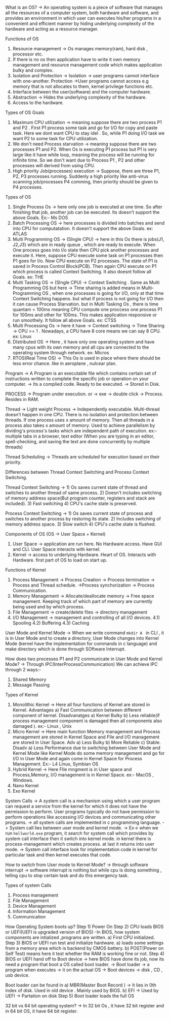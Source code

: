 What is an OS?
-> An operating system is a piece of software that manages all the resources of a computer system, both hardware and software, and provides an environment in which user can executes his/her programs in a convenient and efficient manner by hiding underlying complexity of the hardware and acting as a resource manager.

Functions of OS
1) Resource management -> Os manages memory(ram), hard disk , processor etc.
2) If there is no os then application have to write it own memory management and resource management code which makes application bulky and complex.
3) Isolation and Protection -> Isolation -> user programs cannot interface with one-another. Protection ->User programs cannot access e.g memory that is not allocates to them, kernel privilege functions etc.
4) Interface between the user(software) and the computer hardware.
5) Abstraction -> Hides the underlying complexity of the hardware.
6) Access to the hardware.

Types of OS
Goals
1) Maximum CPU utilization -> meaning suppose there are two process P1 and P2 . First P1 process some task and go for I/O for copy and paste task. Here we dont want CPU to stay idel . So, while P1 doing I/O task we want P2 to some task for CPU utilization.
2) We don't need Process starvation -> meaning suppose there are two processes P1 and P2.  When Os is executing P1 process but P1 is very large like it have while loop, meaning the process will be running for infinite time. So we don't want due to Process P1 , P2 and other processes will derived from using CPU. 
3) High priority Job(processes) execution -> Suppose, there are three P1, P2, P3 processes running. Suddenly a high priority like anti-virus scanning  job/processes P4 comming, then priority should be given to P4 processes.

Types of OS
1) Single Process Os -> here only one job is executed at one time. So after finishing that job, another job can be executed. Its doesn't support the above Goals. Ex:- Ms DOS
2) Batch Processing OS -> here processes is divided into batches and send into CPU for computatation. It doesn't support the above Goals. ex: ATLAS
3)  Multi Programming OS ->  (SIngle CPU) -> here in this Os there is jobs(J1, J2,J3) which are in ready queue , which are ready to execute. When One process goes into I/o state then CPU pick another processes and execute it. Here, suppose CPU execute some task on P1 processes then P1 goes for I/o. Now CPU execute on P2 processes. The state of P1 is saved in Process Control Block(PCB). Then again CPU execute on P1 which process is called Context Switching. It also doesnt follow all Goals. ex:  THE
4) Multi Tasking OS -> (SIngle CPU) -> Context Switching . Same as Multi Programming OS but here -> TIme sharing is added means in Multi-Programming OS , when one processes is going for I/O, only at that time Context Switching happens. but what if process is not going for I/O then it can cause Process Starvation. but in Multi Tasking Os , there is time quantam = 100ms meaning CPU compute one proccess one process P1 for 100ms and other for 100ms. This makes application responsive or run smoothely. It follow all  above Goals. ex: CTSS
5) Multi Processing Os ->  here it have -> Context switching -> Time Sharing -> CPU >= 1 . Nowadays, a CPU have 8 core means we can say 8 CPU. ex: Linux
6) DIstributed OS -> Here , it have only one operating system and have many cpus with its own memory and all cpu are connected to the operating system through network. ex: Micros
7) RTOS(Real Time OS) -> This Os is used in place where there should be less error chance. like in aeroplane , nulcear plan.



Program -> A Program is an executable file which contains certain set of instructions written to complete the specific job or operation on your computer. -> Its a complied code. Ready to be executed. -> Stored in Disk.

PROCESS -> Program under execution. or -> exe -> double click -> Process. Resides in RAM.

Thread -> Light weight Process -> Independently executable. Multi-thread doesn't happen in one CPU. There is no isolation and protection between threads. If one process uses x amount of memory. Then all threads in a process also takes x amount of memory. Used to achieve parallelism by dividing's process's tasks which are independent path of execution. ex:- multiple tabs in a browser, text editor (When you are typing in an editor, spell-checking, and saving the text are done concurrently by multiple threads)

Thread Scheduling -> Threads are scheduled for execution based on their priority.

Differences between Thread Context Switching and Process Context Switching.

Thread Context Switching -> 1) Os saves current state of thread and switches to another thread of same process. 2) Doesn't includes switching of memory address space(But program counter, registers and stack are included). 3) Fast switching 4) CPU's cache state is preserved.

Process Context Switching -> 1) Os saves current state of process and switches to another process by restoring its state. 2) Includes switching of memory address space. 3) Slow switch 4) CPU's cache state is flushed.


Components of OS (OS -> User Space + Kernel)
1) User Space -> application are run here. No Hardware access. Have GUI and CLI. User Space interacts with kernel.
2) Kernel  -> access to underlying Hardware. Heart of OS. Interacts with Hardware. first part of OS to load on start up.

Functions of Kernel
1) Process Management -> Process Creation -> Process termination -> Process and Thread schedule. ->Process synchorization -> Process Communication.
2) Memory Management -> Allocate/deallocate memory -> Free space management. Keeping track of which part of memory are currently being used and by which process.
3) File Management -> create/delete files -> directory management  
4) I/O Management -> management and controlling of all I/O devices. 4.1) Spooling 4.2) Buffering  4.3) Caching

User Mode and Kernel Mode -> When we write command `mkdir A ` in CLI , it is in User Mode and to create a directory,  User Mode changes into Kernel Mode (kernel have the implementation for commands in c language)  and make directory which is done through SOftware Interrupt.

How does two processes P1 and P2 communicate in User Mode  and Kernel Mode?
-> Through IPC(InterProcessCommunication)
We can achieve IPC through 2 ways:-
1) Shared Memory 
2) Message Passing


Types of Kernel 
1) Monolithic Kernel -> Here all four functions of Kernel are stored in Kernel.  Advantages a) Fast Communication between different component of  kernel.  Disadvanatges a) Kernel Bulky b) Less reliable(if process management component is damaged then all components also damaged ). ex:- Linux , Unix
2) Micro Kernel -> Here main function Memory management and Process management are stored in Kernel Space and FIle and I/O management are stored in User Space. Adv a) Less Bulky b) More Reliable c) Stable. Disadv a) Less Performance  due to switching between User Mode and Kernel Mode like Kernel Mode do some memory management and go for I/O in User Mode and again come in Kernel Space for Process Management. Ex:- L4 Linux, Symbian OS
3) Hybrid Kernel -> Here FIle mngment is in User space and Process,Memory, I/O management is in Kernel Space. ex:- MacOS , Windows.
4) Nano Kernel
5) Exo Kernel 


System Calls
-> A system call is a mechanism using which a user program can request a service from the kernel for which it does not have the permission to perform. User programs typically do not have permission to perform operations like accessing I/O devices and communicating other programs.
-> all system calls are implemented in c programming language.
-> System call lies between user mode and kernel mode. 
-> Ex-> when we run `hellworld.exe` program, it search for system call  which provides by system call interface then it switch into kernel mode.
in kernel there is process-management which creates process. at last it returns into user mode.
-> System call interface look for implementation code in kernel for particular task and then kernel executes that code.

How to switch from User mode to Kernel Mode?
-> through software interrupt -> software interrupt is nothing but while cpu is doing something , telling cpu to stop certain task and do this emergency task.


Types of system Calls
1) Process management
2) File Management
3) Device Management
4) Information Management 
5) Communication


How Operating System boots up?
Step 1) Power On
Step 2) CPU loads BIOS or UEFI(UEFI is upgraded version of BIOS) -In BIOS, how system components are intialized ,programs are written.
a) First CPU initialized.
Step 3) BIOS or UEFI run test and initialize hardware.
a) loads some settings from a memory area which is backend by CMOS battery. b) POST(Power on Self Test) means here it test whether the RAM is working fine or not.
Step 4) BIOS or UEFI hand off to Boot device -> here BIOS have done its job, now its need a program that boot a OS called boot loader.
-> Boot loader -> a program when executes -> it on the actual OS
-> Boot devices -> disk , CD , usb device.

Boot loader can be found in a) MBR(Master Boot Record  ) -> It lies in 0th index of disk. Used in old device . Mainly used by BIOS.
b) EFI -> Used by UEFI -> Partation on disk
Step 5) Boot loader loads the full OS


32 bit vs 64 bit operating system?
-> In 32 bit Os , it have 32 bit register and in 64 bit OS, it have 64 bit register.

 